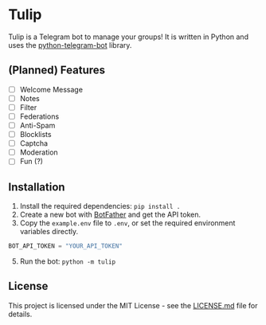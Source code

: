 # Tulip
Tulip is a Telegram bot to manage your groups! It is written in Python and uses the [python-telegram-bot](https://python-telegram-bot.org/) library.

## (Planned) Features
- [ ] Welcome Message
- [ ] Notes
- [ ] Filter
- [ ] Federations
- [ ] Anti-Spam
- [ ] Blocklists
- [ ] Captcha
- [ ] Moderation
- [ ] Fun (?)

## Installation
1. Install the required dependencies: `pip install .`
2. Create a new bot with [BotFather](https://t.me/BotFather) and get the API token.
3. Copy the `example.env` file to `.env`, or set the required environment variables directly.
```python
BOT_API_TOKEN = "YOUR_API_TOKEN"
```
5. Run the bot: `python -m tulip`

## License
This project is licensed under the MIT License - see the [LICENSE.md](LICENSE.md) file for details.
```
